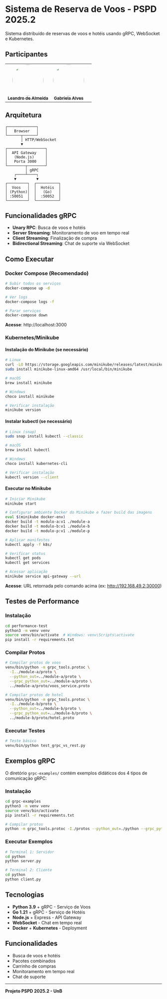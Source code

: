 # Sistema de Reserva de Voos - PSPD 2025.2

Sistema distribuído de reservas de voos e hotéis usando gRPC, WebSocket e Kubernetes.

## Participantes

<table>
  <tr>
    <td align="center"><a href="https://github.com/leomitx10"><img style="border-radius: 50%;" src="https://avatars.githubusercontent.com/u/90487905?v=4" width="100px;" alt=""/><br /><sub><b>Leandro de Almeida</b></sub></a><br />
    <td align="center"><a href="https://github.com/gaubiela"><img style="border-radius: 50%;" src="https://avatars.githubusercontent.com/u/92053289?v=4" width="100px;" alt=""/><br /><sub><b>Gabriela Alves</b></sub></a><br /><a href="Link git" title="Rocketseat"></a></td>
    <td align="center">
  </tr>
</table>


## Arquitetura

```
┌─────────────┐
│   Browser   │
└──────┬──────┘
       │ HTTP/WebSocket
       ▼
┌─────────────────┐
│  API Gateway    │
│   (Node.js)     │
│   Porta 3000    │
└────────┬────────┘
         │ gRPC
    ┌────┴────┐
    ▼         ▼
┌─────────┐  ┌──────────┐
│  Voos   │  │  Hotéis  │
│ (Python)│  │   (Go)   │
│ :50051  │  │  :50052  │
└─────────┘  └──────────┘
```

## Funcionalidades gRPC

- **Unary RPC**: Busca de voos e hotéis
- **Server Streaming**: Monitoramento de voo em tempo real
- **Client Streaming**: Finalização de compra
- **Bidirectional Streaming**: Chat de suporte via WebSocket

## Como Executar

### Docker Compose (Recomendado)

```bash
# Subir todos os serviços
docker-compose up -d

# Ver logs
docker-compose logs -f

# Parar serviços
docker-compose down
```

**Acesse**: http://localhost:3000

### Kubernetes/Minikube

#### Instalação do Minikube (se necessário)

```bash
# Linux
curl -LO https://storage.googleapis.com/minikube/releases/latest/minikube-linux-amd64
sudo install minikube-linux-amd64 /usr/local/bin/minikube

# macOS
brew install minikube

# Windows
choco install minikube

# Verificar instalação
minikube version
```

#### Instalar kubectl (se necessário)

```bash
# Linux (snap)
sudo snap install kubectl --classic

# macOS
brew install kubectl

# Windows
choco install kubernetes-cli

# Verificar instalação
kubectl version --client
```

#### Executar no Minikube

```bash
# Iniciar Minikube
minikube start

# Configurar ambiente Docker do Minikube e fazer build das imagens
eval $(minikube docker-env)
docker build -t modulo-a:v1 ./module-a
docker build -t modulo-b:v1 ./module-b
docker build -t modulo-p:v1 ./module-p

# Aplicar manifestos
kubectl apply -f k8s/

# Verificar status
kubectl get pods
kubectl get services

# Acessar aplicação
minikube service api-gateway --url
```

**Acesse**: URL retornada pelo comando acima (ex: http://192.168.49.2:30000)

## Testes de Performance

### Instalação

```bash
cd performance-test
python3 -m venv venv
source venv/bin/activate  # Windows: venv\Scripts\activate
pip install -r requirements.txt
```

### Compilar Protos

```bash
# Compilar protos de voos
venv/bin/python -m grpc_tools.protoc \
  -I../module-a/proto \
  --python_out=../module-a/proto \
  --grpc_python_out=../module-a/proto \
  ../module-a/proto/voos_service.proto

# Compilar protos de hotel
venv/bin/python -m grpc_tools.protoc \
  -I../module-b/proto \
  --python_out=../module-b/proto \
  --grpc_python_out=../module-b/proto \
  ../module-b/proto/hotel.proto
```

### Executar Testes

```bash
# Teste básico
venv/bin/python test_grpc_vs_rest.py

```

## Exemplos gRPC

O diretório `grpc-examples/` contém exemplos didáticos dos 4 tipos de comunicação gRPC:

### Instalação

```bash
cd grpc-examples
python3 -m venv venv
source venv/bin/activate
pip install -r requirements.txt

# Compilar protos
python -m grpc_tools.protoc -I./protos --python_out=./python --grpc_python_out=./python ./protos/examples.proto
```

### Executar Exemplos

```bash
# Terminal 1: Servidor
cd python
python server.py

# Terminal 2: Cliente
cd python
python client.py
```

## Tecnologias

- **Python 3.9** + gRPC - Serviço de Voos
- **Go 1.21** + gRPC - Serviço de Hotéis  
- **Node.js** + Express - API Gateway
- **WebSocket** - Chat em tempo real
- **Docker** + **Kubernetes** - Deployment

## Funcionalidades

- Busca de voos e hotéis
- Pacotes combinados
- Carrinho de compras
- Monitoramento em tempo real
- Chat de suporte

---

**Projeto PSPD 2025.2 - UnB**
